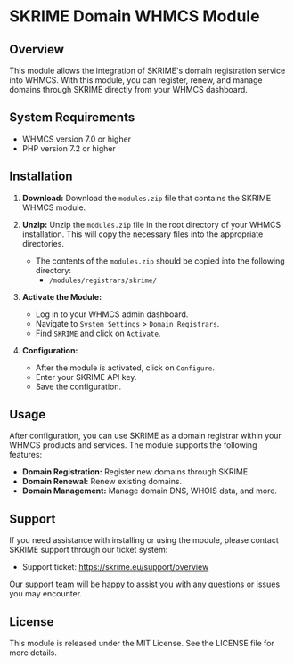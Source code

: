 # SKRIME Domain WHMCS Module

## Overview

This module allows the integration of SKRIME's domain registration service into WHMCS. With this module, you can register, renew, and manage domains through SKRIME directly from your WHMCS dashboard.

## System Requirements

- WHMCS version 7.0 or higher
- PHP version 7.2 or higher

## Installation

1. **Download:** Download the `modules.zip` file that contains the SKRIME WHMCS module.

2. **Unzip:** Unzip the `modules.zip` file in the root directory of your WHMCS installation. This will copy the necessary files into the appropriate directories.

    - The contents of the `modules.zip` should be copied into the following directory:
        - `/modules/registrars/skrime/`

3. **Activate the Module:**

    - Log in to your WHMCS admin dashboard.
    - Navigate to `System Settings` > `Domain Registrars`.
    - Find `SKRIME` and click on `Activate`.

4. **Configuration:**

    - After the module is activated, click on `Configure`.
    - Enter your SKRIME API key.
    - Save the configuration.

## Usage

After configuration, you can use SKRIME as a domain registrar within your WHMCS products and services. The module supports the following features:

- **Domain Registration:** Register new domains through SKRIME.
- **Domain Renewal:** Renew existing domains.
- **Domain Management:** Manage domain DNS, WHOIS data, and more.

## Support

If you need assistance with installing or using the module, please contact SKRIME support through our ticket system:

- Support ticket: https://skrime.eu/support/overview

Our support team will be happy to assist you with any questions or issues you may encounter.

## License

This module is released under the MIT License. See the LICENSE file for more details.

